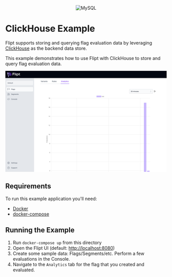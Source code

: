 <p align="center">
    <img src="../../images/logos/clickhouse.svg" alt="MySQL" width=150 height=150 />
</p>

# ClickHouse Example

Flipt supports storing and querying flag evaluation data by leveraging [ClickHouse](https://clickhouse.com/) as the backend data store. 

This example demonstrates how to use Flipt with ClickHouse to store and query flag evaluation data.

!['ClickHouse Example'](../../images/clickhouse.png)

## Requirements

To run this example application you'll need:

* [Docker](https://docs.docker.com/install/)
* [docker-compose](https://docs.docker.com/compose/install/)

## Running the Example

1. Run `docker-compose up` from this directory
1. Open the Flipt UI (default: [http://localhost:8080](http://localhost:8080))
1. Create some sample data: Flags/Segments/etc. Perform a few evaluations in the Console.
1. Navigate to the `Analytics` tab for the flag that you created and evaluated.
